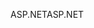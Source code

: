 <span data-ttu-id="df60a-101">ASP.NET</span><span class="sxs-lookup"><span data-stu-id="df60a-101">ASP.NET</span></span>